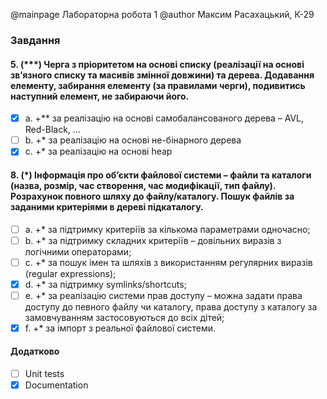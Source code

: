 @mainpage Лабораторна робота 1
@author Максим Расахацький, К-29

### Завдання   

#### 5. (\*\*\*) Черга з пріоритетом на основі списку (реалізації на основі зв’язного списку та масивів змінної довжини) та дерева. Додавання елементу, забирання елементу (за правилами черги), подивитись наступний елемент, не забираючи його. 
- [x] a. +\*\* за реалізацію на основі самобалансованого дерева – AVL, Red-Black, …  
- [ ] b. +\* за реалізацію на основі не-бінарного дерева  
- [x] c. +\* за реалізацію на основі heap  

#### 8. (\*) Інформація про об’єкти файлової системи – файли та каталоги (назва, розмір, час створення, час модифікації, тип файлу). Розрахунок повного шляху до файлу/каталогу. Пошук файлів за заданими критеріями в дереві підкаталогу.  
- [ ] a. +\* за підтримку критеріїв за кількома параметрами одночасно;  
- [ ] b. +\* за підтримку складних критеріїв – довільних виразів з логічними операторами;  
- [ ] c. +\* за пошук імен та шляхів з використанням регулярних виразів (regular expressions);  
- [x] d. +\* за підтримку symlinks/shortcuts;  
- [ ] e. +\* за реалізацію системи прав доступу – можна задати права доступу до певного файлу чи каталогу, права доступу з каталогу за замовчуванням застосовуються до всіх дітей;  
- [x] f. +\* за імпорт з реальної файлової системи.  

#### Додатково  
- [ ] Unit tests  
- [x] Documentation  
